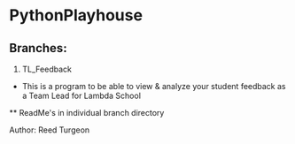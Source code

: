 # PythonPlayhouse

## Branches:
1. TL_Feedback
- This is a program to be able to view & analyze your student feedback as a Team Lead for Lambda School



** ReadMe's in individual branch directory

Author: Reed Turgeon
